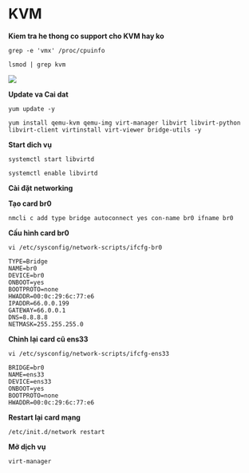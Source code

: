 # KVM

**Kiem tra he thong co support cho KVM hay ko**

  `grep -e 'vmx' /proc/cpuinfo`
 
  `lsmod | grep kvm`
  
<img src="https://imgur.com/wpKnkFb">

**Update va Cai dat**

  `yum update -y`
  
  `yum install qemu-kvm qemu-img virt-manager libvirt libvirt-python libvirt-client virtinstall virt-viewer bridge-utils -y`
  
**Start dich vụ**

  `systemctl start libvirtd`
  
  `systemctl enable libvirtd`
  
**Cài đặt networking**

**Tạo card br0**

  `nmcli c add type bridge autoconnect yes con-name br0 ifname br0`
  
**Cấu hình card br0**

  `vi /etc/sysconfig/network-scripts/ifcfg-br0`
  
```
TYPE=Bridge  
NAME=br0  
DEVICE=br0  
ONBOOT=yes  
BOOTPROTO=none  
HWADDR=00:0c:29:6c:77:e6  
IPADDR=66.0.0.199  
GATEWAY=66.0.0.1  
DNS=8.8.8.8  
NETMASK=255.255.255.0
```
**Chỉnh lại card cũ ens33**

  `vi /etc/sysconfig/network-scripts/ifcfg-ens33`
```
BRIDGE=br0  
NAME=ens33  
DEVICE=ens33  
ONBOOT=yes  
BOOTPROTO=none  
HWADDR=00:0c:29:6c:77:e6
```
**Restart lại card mạng**

  `/etc/init.d/network restart`
  
**Mở dịch vụ**

  `virt-manager`

